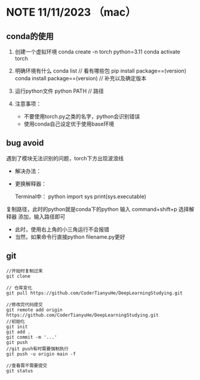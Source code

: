 
# NOTE 11/11/2023 （mac）
## conda的使用

1. 创建一个虚拟环境
    conda create -n torch python=3.11
    conda activate torch
2. 明确环境有什么
    conda list // 看有哪些包
    pip install package==(version)
    conda install package==(version) 
    // 补充以及确定版本
3. 运行python文件
    python PATH // 路径

4. 注意事项：
   + 不要使用torch.py之类的名字，python会识别错误
   + 使用conda自己设定优于使用base环境

## bug avoid
遇到了模块无法识别的问题，torch下方出现波浪线
+ 解决办法：
+ 更换解释器：

    Terminal中：
    python
    import sys
    print(sys.executable)

复制路径，此时的python就是conda下的python
输入 command+shift+p 选择解释器
添加，输入路径即可
+ 此时，使用右上角的小三角运行不会报错
+ 当然，如果命令行直接python filename.py更好

## git
    //开始时复制过来
    git clone 

    // 仓库变化
    git pull https://github.com/CoderTianyuHe/DeepLearningStudying.git

    //修改完代码提交
    git remote add origin https://github.com/CoderTianyuHe/DeepLearningStudying.git
    //初始化
    git init
    git add .
    git commit -m '...'
    git push
    //git push有时需要强制执行
    git push -u origin main -f

    //查看需不需要提交
    git status



